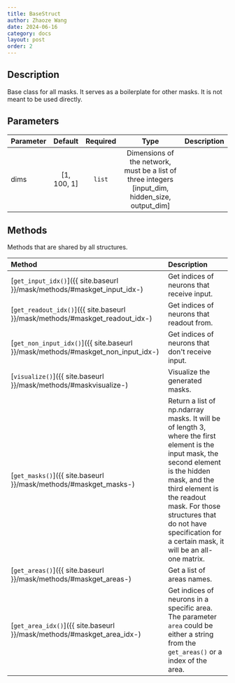 ```yaml
---
title: BaseStruct
author: Zhaoze Wang
date: 2024-06-16
category: docs
layout: post
order: 2
---
```


## Description
Base class for all masks. It serves as a boilerplate for other masks. It is not meant to be used directly.

## Parameters

<div class="table-wrapper" markdown="block">

| Parameter            | Default       | Required      | Type             | Description                                |
|:---------------------|:-------------:|:-------------:|:----------------:|:-------------------------------------------|
| dims | [1, 100, 1] | `list` | Dimensions of the network, must be a list of three integers [input_dim, hidden_size, output_dim] |

</div>

## Methods

Methods that are shared by all structures.

<div class="table-wrapper" markdown="block">

| Method                                               | Description                                         |
|:-----------------------------------------------------|:----------------------------------------------------|
| [`get_input_idx()`]({{ site.baseurl }}/mask/methods/#maskget_input_idx-)      | Get indices of neurons that receive input.          |
| [`get_readout_idx()`]({{ site.baseurl }}/mask/methods/#maskget_readout_idx-)  | Get indices of neurons that readout from.           |
| [`get_non_input_idx()`]({{ site.baseurl }}/mask/methods/#maskget_non_input_idx-) | Get indices of neurons that don't receive input. |
| [`visualize()`]({{ site.baseurl }}/mask/methods/#maskvisualize-)              | Visualize the generated masks.                      |
| [`get_masks()`]({{ site.baseurl }}/mask/methods/#maskget_masks-)                      | Return a list of np.ndarray masks. It will be of length 3, where the first element is the input mask, the second element is the hidden mask, and the third element is the readout mask. For those structures that do not have specification for a certain mask, it will be an all-one matrix. |
| [`get_areas()`]({{ site.baseurl }}/mask/methods/#maskget_areas-)              | Get a list of areas names.                 | 
| [`get_area_idx()`]({{ site.baseurl }}/mask/methods/#maskget_area_idx-)        | Get indices of neurons in a specific area. The parameter `area` could be either a string from the `get_areas()` or a index of the area. |

</div>